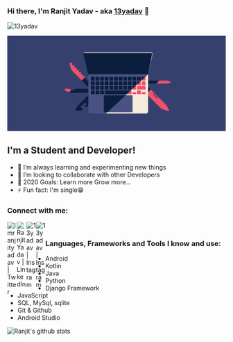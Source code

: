 ### Hi there, I'm Ranjit Yadav - aka [13yadav][linkedin] 👋

<p align="left"> <img src="https://komarev.com/ghpvc/?username=13yadav&label=Views&color=brightgreen&style=flat-square" alt="13yadav" /> </p>

![Cover picture](cc.gif)

## I'm a Student and Developer!

- 🌱 I’m always learning and experimenting new things
- 👯 I’m looking to collaborate with other Developers
- 🥅 2020 Goals: Learn more Grow more...
- ⚡ Fun fact: I'm single😁

### Connect with me:

[<img align="left" alt="imranjityadav | Twitter" width="22px" src="https://cdn.jsdelivr.net/npm/simple-icons@v3/icons/twitter.svg" />][twitter]
[<img align="left" alt="Ranjit Yadav | LinkedIn" width="22px" src="https://cdn.jsdelivr.net/npm/simple-icons@v3/icons/linkedin.svg" />][linkedin]
[<img align="left" alt="13yadav | Instagram" width="22px" src="https://cdn.jsdelivr.net/npm/simple-icons@v3/icons/instagram.svg" />][instagram]
[<img align="left" alt="13yadav | Instagram" width="22px" src="https://cdn.jsdelivr.net/npm/simple-icons@v3/icons/facebook.svg" />][facebook]

<br/>

### Languages, Frameworks and Tools I know and use:

- Android
- Kotlin
- Java
- Python
- Django Framework
- JavaScript
- SQL, MySql, sqlite
- Git & Github
- Android Studio

![Ranjit's github stats](https://github-readme-stats.vercel.app/api?username=13yadav&count_private=true&show_icons=true)

<!-- Links  -->

[twitter]: https://twitter.com/imranjityadav
[instagram]: https://instagram.com/13yadav
[linkedin]: https://linkedin.com/in/13yadav
[facebook]: https://facebook.com/13ydv
